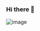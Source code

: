 ### Hi there 👋

![image](https://d.newsweek.com/en/full/823815/rick-morty-rest-ricklaxation.webp?w=737&f=e1ab7461859745fd4eaf0b2b5637409f "")



<!--
**spiider/spiider** is a ✨ _special_ ✨ repository because its `README.md` (this file) appears on your GitHub profile.

Here are some ideas to get you started:

- 🔭 I’m currently working on ...
- 🌱 I’m currently learning ...
- 👯 I’m looking to collaborate on ...
- 🤔 I’m looking for help with ...
- 💬 Ask me about ...
- 📫 How to reach me: ...
- 😄 Pronouns: ...
- ⚡ Fun fact: ...
-->
